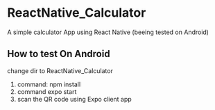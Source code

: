 # ReactNative_Calculator
A simple calculator App using React  Native (beeing tested on Android)

## How to test On Android
change dir to ReactNative_Calculator

1. command: npm install  
2. command expo start
3. scan the QR code using Expo client app

